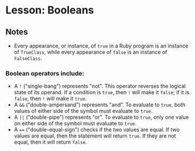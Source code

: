 # Lesson: Booleans

## Notes

- Every appearance, or instance, of `true` in a Ruby program is an instance of `TrueClass`, while every appearance of `false` is an instance of `FalseClass`.

### Boolean operators include:

- A `!` ("single-bang") represents "not". This operator reverses the logical state of its operand. If a condition is `true`, then `!` will make it `false`; if it is `false`, then `!` will make it `true`.
- A `&&` ("double-ampersand") represents "and". To evaluate to `true`, both values of either side of the symbol must evaluate to `true`.
- A `||` ("double-pipe") represents "or". To evaluate to `true`, only one value on either side of the symbol must evaluate to `true`.
- A `==` ("double-equal-sign") checks if the two values are equal. If two values are equal, then the statement will return `true`. If they are not equal, then it will return `false`.
